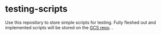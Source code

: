 # testing-scripts
Use this repository to store simple scripts for testing. Fully fleshed out and implemented scripts will be stored on the [GCS repo](https://github.com/UAVGCSTeam/GCS).
.
